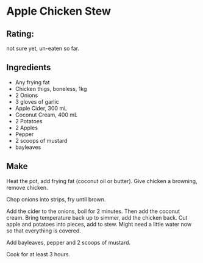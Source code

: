 # Apple Chicken Stew

## Rating:
not sure yet, un-eaten so far.

## Ingredients

- Any frying fat
- Chicken thigs, boneless, 1kg
- 2 Onions
- 3 gloves of garlic
- Apple Cider, 300 mL
- Coconut Cream, 400 mL
- 2 Potatoes
- 2 Apples
- Pepper
- 2 scoops of mustard
- bayleaves

## Make

Heat the pot, add frying fat (coconut oil or butter). Give chicken a browning, remove chicken.

Chop onions into strips, fry until brown.

Add the cider to the onions, boil for 2 minutes. Then add the coconut cream. Bring temperature back up to simmer, add the chicken back. Cut apple and potatoes into pieces, add to stew. Might need a little water now so that everything is covered.

Add bayleaves, pepper and 2 scoops of mustard.

Cook for at least 3 hours.
